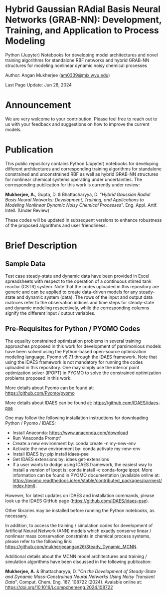 # Hybrid Gaussian RAdial Basis Neural Networks (GRAB-NN): Development, Training, and Application to Process Modeling

Python (Jupyter) Notebooks for developing model architectures and novel training algorithms for standalone RBF networks and hybrid GRAB-NN structures for modeling nonlinear dynamic noisy chemical processes

Author: Angan Mukherjee (am0339@mix.wvu.edu)

Last Page Update: Jun 28, 2024

# Announcement

We are very welcome to your contribution. Please feel free to reach out to us with your feedback and suggestions on how to improve the current models.

# Publication

This public repository contains Python (Jupyter) notebooks for developing different architectures and corresponding training algorithms for standalone constrained and unconstrained RBF as well as hybrid GRAB-NN structures for nonlinear 
chemical systems operating under uncertainties. The corresponding publication for this work is currently under review:

**Mukherjee, A.**, Gupta, D. & Bhattacharyya, D. "*Hybrid Gaussian Radial Basis Neural Networks: Development, Training, and Applications to Modeling Nonlinear Dynamic Noisy Chemical Processes*". 
Eng. Appl. Artif. Intell. (Under Review)

These codes will be updated in subsequent versions to enhance robustness of the proposed algorithms and user friendliness.

# Brief Description

## Sample Data

Test case steady-state and dynamic data have been provided in Excel spreadsheets with respect to the operation of a continuous stirred tank reactor (CSTR)
system. Note that the codes uploaded in this repository are generic and can be applied to create data-driven models for any steady-state and dynamic
system (data). The rows of the input and output data matrices refer to the observation indices and time steps for steady-state and dynamic modeling respectively,
while the corresponding columns signify the different input / output variables.

## Pre-Requisites for Python / PYOMO Codes

The equality constrained optimization problems in several training approaches proposed in this work for development of parsimonious models have been solved using the 
Python-based open-source optimization modeling language, Pyomo v6.7.1 through the IDAES framework.
Note that using the IDAES framework is not mandatory for running the codes uploaded in this repository. One may simply use the interior point optimization solver (IPOPT) in
PYOMO to solve the constrained optimization problems proposed in this work. 

More details about Pyomo can be found at: https://github.com/Pyomo/pyomo

More details about IDAES can be found at: https://github.com/IDAES/idaes-pse

One may follow the following installation instructions for downloading Python / Pyomo / IDAES:
  * Install Anaconda: https://www.anaconda.com/download
  * Run 'Anaconda Prompt'
  * Create a new environment by: conda create -n my-new-env
  * Activate the new environment by: conda activate my-new-env
  * Install IDAES by: pip install idaes-pse
  * Get IDAES extensions by: idaes get-extensions
  * If a user wants to dodge using IDAES framework, the easiest way to install a version of Ipopt is: conda install -c conda-forge ipopt. More information can be found in
    PYOMO documentation (available online at: https://pyomo.readthedocs.io/en/stable/contributed_packages/parmest/index.html).  

However, for latest updates on IDAES and installation commands, please look up the IDAES GitHub page (https://github.com/IDAES/idaes-pse). 

Other libraries may be installed before running the Python notebooks, as necessary.

In addition, to access the training / simulation codes for development of Artificial Neural Network (ANN) models which exactly conserve linear / nonlinear mass conservation 
constraints in chemical process systems, please refer to the following link: https://github.com/mukherjeeangan26/Steady_Dynamic_MCNN.

Additional details about the MCNN model architectures and training / simulation algorithms have been discussed in the following publication:

**Mukherjee, A.** & Bhattacharyya, D. "*On the Development of Steady-State and Dynamic Mass-Constrained Neural Networks Using Noisy Transient Data*", 
Comput. Chem. Eng. 187, 108722 (2024). Avaiable online at: https://doi.org/10.1016/j.compchemeng.2024.108722

